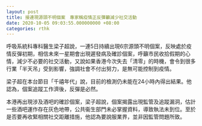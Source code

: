 ```yaml
---
layout: post
title: 接連現源頭不明個案　專家稱疫情正反彈籲減少社交活動
date: 2020-10-05 09:03:55.000000000 +08:00
categories: rthk
---
```


呼吸系統科專科醫生梁子超說，一連5日持續出現6宗源頭不明個案，反映處於疫情反彈初期，相信未來一星期會出現遲發病及確診個案，呼籲市民收拾假期的心情，減少不必要的社交活動，又說如果香港今次失去「清零」的時機，會令到很多行業「半天吊」受到影響，強調社會不付出努力，是無可能控制到疫情。

梁子超在本台節目「千禧年代」說，目前的檢測仍未能在24小時內得出結果。他認為，個案追蹤工作濟後，反彈是必然。

本港再出現涉及酒吧的確診個案，梁子超說，個案揭露出現監管及追蹤漏洞，估計一些酒吧運作存在灰色地帶，公共衞生部門未必掌握資料，導致執法未到位。至於是否要再收緊相關社交距離措施，他認為要說服業界，並非因監管問題所致。
